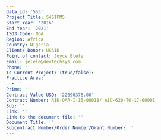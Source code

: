 ```yaml
---
data_id: '553'
Project Title: S4SIPMS
Start Year: '2016'
End Year: '2021'
ISO3 Code: NGA
Region: Africa
Country: Nigeria
Client/ Donor: USAID
Point of contact: Joyce Elele
Email: jelele@devtechsys.com
Phone: ''
Is Current Project? (true/false): 
Practice Area:
  - ''
Prime: ''
Contract Value USD: '22696378.00'
Contract Number: AID-OAA-I-15-00018/ AID-620-TO-17-00001
Sub: ''
Link: ''
Link to the document file: ''
Document Title: ''
Subcontract Number/Order Number/Grant Number: ''
---
```


